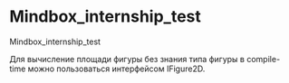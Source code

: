 # Mindbox_internship_test
Mindbox_internship_test

Для вычисление площади фигуры без знания типа фигуры в compile-time можно пользоваться интерфейсом IFigure2D.
